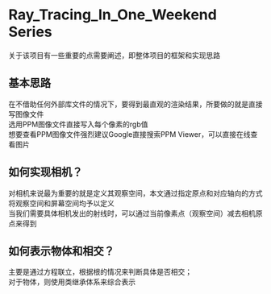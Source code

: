 # Ray_Tracing_In_One_Weekend Series
关于该项目有一些重要的点需要阐述，即整体项目的框架和实现思路  

## 基本思路
在不借助任何外部库文件的情况下，要得到最直观的渲染结果，所要做的就是直接写图像文件  
选用PPM图像文件直接写入每个像素的rgb值  
想要查看PPM图像文件强烈建议Google直接搜索PPM Viewer，可以直接在线查看图片    
   
## 如何实现相机？
对相机来说最为重要的就是定义其观察空间，本文通过指定原点和对应轴向的方式将观察空间和屏幕空间均予以定义  
当我们需要具体相机发出的射线时，可以通过当前像素点（观察空间）减去相机原点来得到

## 如何表示物体和相交？
主要是通过方程联立，根据根的情况来判断具体是否相交；  
对于物体，则使用类继承体系来综合表示

